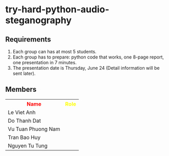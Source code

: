 # try-hard-python-audio-steganography
## Requirements
1. Each group can has at most 5 students.
2. Each group has to prepare: python code that works, one 8-page report, one presentation in 7 minutes.
3. The presentation date is Thursday, June 24 (Detail information will be sent later).
## Members
<table>
  <tr>
    <th style="color:red; font-weight:bold"> Name </th>
  	<th style="color:yellow; font-weight:bold"> Role </th>
  </tr>

  <tr>
  	<td> Le Viet Anh </td>
  	<td>  </td>
  </tr>
  
  <tr>
  	<td> Do Thanh Dat </td>
  	<td>  </td>
  </tr>  

  <tr>
  	<td> Vu Tuan Phuong Nam </td>
  	<td>  </td>
  </tr>

  <tr>
  	<td> Tran Bao Huy </td>
  	<td>  </td>
  </tr>
  
  <tr>
  	<td> Nguyen Tu Tung </td>
  	<td>  </td>
  </tr>  
</table>

